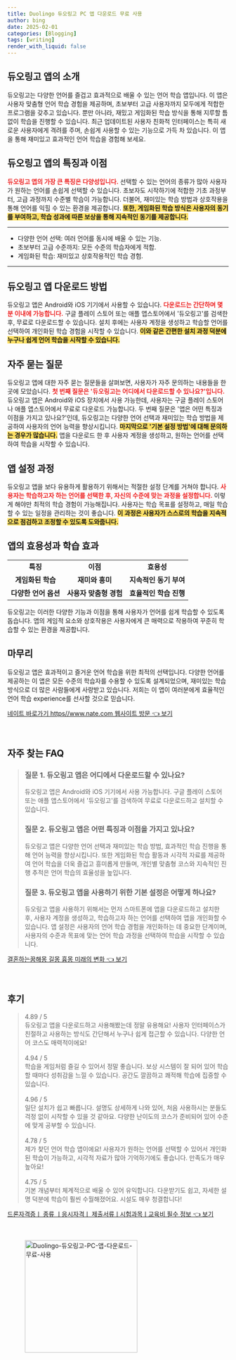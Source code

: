 ```yaml
---
title: Duolingo 듀오링고 PC 앱 다운로드 무료 사용
author: bing
date: 2025-02-01
categories: [Blogging]
tags: [writing]
render_with_liquid: false
---
```



<h2 id='듀오링고_앱_소개'>듀오링고 앱의 소개</h2>

<p>듀오링고는 다양한 언어를 즐겁고 효과적으로 배울 수 있는 언어 학습 앱입니다. 이 앱은 사용자 맞춤형 언어 학습 경험을 제공하며, 초보부터 고급 사용자까지 모두에게 적합한 프로그램을 갖추고 있습니다. 뿐만 아니라, 재밌고 게임화된 학습 방식을 통해 지루할 틈 없이 학습을 진행할 수 있습니다. 최근 업데이트된 사용자 친화적 인터페이스는 특히 새로운 사용자에게 격려를 주며, 손쉽게 사용할 수 있는 기능으로 가득 차 있습니다. 이 앱을 통해 재미있고 효과적인 언어 학습을 경험해 보세요.</p>

<h2 id='앱의_특징과_이점'>듀오링고 앱의 특징과 이점</h2>

<p><b><span style="color: #ee2323;">듀오링고 앱의 가장 큰 특징은 다양성입니다.</span></b> 선택할 수 있는 언어의 종류가 많아 사용자가 원하는 언어를 손쉽게 선택할 수 있습니다. 초보자도 시작하기에 적합한 기초 과정부터, 고급 과정까지 수준별 학습이 가능합니다. 더불어, 재미있는 학습 방법과 상호작용을 통해 언어를 익힐 수 있는 환경을 제공합니다. <b><span style="background-color: #ffe066;">또한, 게임화된 학습 방식은 사용자의 동기를 부여하고, 학습 성과에 따른 보상을 통해 지속적인 동기를 제공합니다.</span></b></p>

<hr />

<ul>
    <li>다양한 언어 선택: 여러 언어를 동시에 배울 수 있는 기능.</li>
    <li>초보부터 고급 수준까지: 모든 수준의 학습자에게 적합.</li>
    <li>게임화된 학습: 재미있고 상호작용적인 학습 경험.</li>
</ul>

<hr />

<h2 id='앱_다운로드_방법'>듀오링고 앱 다운로드 방법</h2>

<p>듀오링고 앱은 Android와 iOS 기기에서 사용할 수 있습니다. <b><span style="color: #ee2323;">다운로드는 간단하며 몇 분 이내에 가능합니다.</span></b> 구글 플레이 스토어 또는 애플 앱스토어에서 '듀오링고'를 검색한 후, 무료로 다운로드할 수 있습니다. 설치 후에는 사용자 계정을 생성하고 학습할 언어를 선택하여 개인화된 학습 경험을 시작할 수 있습니다. <b><span style="background-color: #ffe066;">이와 같은 간편한 설치 과정 덕분에 누구나 쉽게 언어 학습을 시작할 수 있습니다.</span></b></p>

<h2 id='자주_묻는_질문'>자주 묻는 질문</h2>

<p>듀오링고 앱에 대한 자주 묻는 질문들을 살펴보면, 사용자가 자주 문의하는 내용들을 한 곳에 모았습니다. <b><span style="color: #ee2323;">첫 번째 질문은 '듀오링고는 어디에서 다운로드할 수 있나요?'입니다.</span></b> 듀오링고 앱은 Android와 iOS 장치에서 사용 가능한데, 사용자는 구글 플레이 스토어나 애플 앱스토어에서 무료로 다운로드 가능합니다. 두 번째 질문은 '앱은 어떤 특징과 이점을 가지고 있나요?'인데, 듀오링고는 다양한 언어 선택과 재미있는 학습 방법을 제공하여 사용자의 언어 능력을 향상시킵니다. <b><span style="background-color: #ffe066;">마지막으로 '기본 설정 방법'에 대해 문의하는 경우가 많습니다.</span></b> 앱을 다운로드 한 후 사용자 계정을 생성하고, 원하는 언어를 선택하여 학습을 시작할 수 있습니다.</p>

<h2 id='앱_설정_과정'>앱 설정 과정</h2>

<p>듀오링고 앱을 보다 유용하게 활용하기 위해서는 적절한 설정 단계를 거쳐야 합니다. <b><span style="color: #ee2323;">사용자는 학습하고자 하는 언어를 선택한 후, 자신의 수준에 맞는 과정을 설정합니다.</span></b> 이렇게 해야만 최적의 학습 경험이 가능해집니다. 사용자는 학습 목표를 설정하고, 매일 학습할 수 있는 일정을 관리하는 것이 좋습니다. <b><span style="background-color: #ffe066;">이 과정은 사용자가 스스로의 학습을 지속적으로 점검하고 조정할 수 있도록 도와줍니다.</span></b></p>

<h2 id='앱의_효용성'>앱의 효용성과 학습 효과</h2>

<table>
    <tr>
        <td style="text-align: center; height: 17px;"><b>특징</b></td>
        <td style="text-align: center; height: 17px;"><b>이점</b></td>
        <td style="text-align: center; height: 17px;"><b>효용성</b></td>
    </tr>
    <tr>
        <td style="text-align: center; height: 17px;"><b>게임화된 학습</b></td>
        <td style="text-align: center; height: 17px;"><b>재미와 흥미</b></td>
        <td style="text-align: center; height: 17px;"><b>지속적인 동기 부여</b></td>
    </tr>
    <tr>
        <td style="text-align: center; height: 17px;"><b>다양한 언어 옵션</b></td>
        <td style="text-align: center; height: 17px;"><b>사용자 맞춤형 경험</b></td>
        <td style="text-align: center; height: 17px;"><b>효율적인 학습 진행</b></td>
    </tr>
</table>

<p>듀오링고는 이러한 다양한 기능과 이점을 통해 사용자가 언어를 쉽게 학습할 수 있도록 돕습니다. 앱의 게임적 요소와 상호작용은 사용자에게 큰 매력으로 작용하여 꾸준히 학습할 수 있는 환경을 제공합니다.</p>

<h2 id='마무리_느낌'>마무리</h2>

<p>듀오링고 앱은 효과적이고 즐거운 언어 학습을 위한 최적의 선택입니다. 다양한 언어를 제공하는 이 앱은 모든 수준의 학습자를 수용할 수 있도록 설계되었으며, 재미있는 학습 방식으로 더 많은 사람들에게 사랑받고 있습니다. 저희는 이 앱이 여러분에게 효율적인 언어 학습 experience를 선사할 것으로 믿습니다.</p>


<p><a class="click-button" title="네이트 바로가기 https//www.nate.com 웹사이트 방문" href="https://aptwhite.github.io/posts/%EB%84%A4%EC%9D%B4%ED%8A%B8-%EB%B0%94%EB%A1%9C%EA%B0%80%EA%B8%B0-httpswww.nate.com-%EC%9B%B9%EC%82%AC%EC%9D%B4%ED%8A%B8-%EB%B0%A9%EB%AC%B8/" rel="dofollow">네이트 바로가기 https//www.nate.com 웹사이트 방문 👈 보기</a></p><br>
<h2 id='자주_찾는_FAQ'>자주 찾는 FAQ</h2>
<div itemscope="" itemtype="https://schema.org/FAQPage"> 
<blockquote> 
<div itemscope="" itemprop="mainEntity" itemtype="https://schema.org/Question"> 
<h3 itemprop="name">질문 1. 듀오링고 앱은 어디에서 다운로드할 수 있나요?</h3> 
<div itemscope="" itemprop="acceptedAnswer" itemtype="https://schema.org/Answer"> 
<span itemprop="text"> 
<p>듀오링고 앱은 Android와 iOS 기기에서 사용 가능합니다. 구글 플레이 스토어 또는 애플 앱스토어에서 '듀오링고'를 검색하여 무료로 다운로드하고 설치할 수 있습니다.</p> 
</span> 
</div> 
</div> 
<div itemscope="" itemprop="mainEntity" itemtype="https://schema.org/Question"> 
<h3 itemprop="name">질문 2. 듀오링고 앱은 어떤 특징과 이점을 가지고 있나요?</h3> 
<div itemscope="" itemprop="acceptedAnswer" itemtype="https://schema.org/Answer"> 
<span itemprop="text"> 
<p>듀오링고 앱은 다양한 언어 선택과 재미있는 학습 방법, 효과적인 학습 진행을 통해 언어 능력을 향상시킵니다. 또한 게임화된 학습 활동과 시각적 자료를 제공하여 언어 학습을 더욱 즐겁고 흥미롭게 만들며, 개인별 맞춤형 코스와 지속적인 진행 추적은 언어 학습의 효율성을 높입니다.</p> 
</span> 
</div> 
</div> 
<div itemscope="" itemprop="mainEntity" itemtype="https://schema.org/Question"> 
<h3 itemprop="name">질문 3. 듀오링고 앱을 사용하기 위한 기본 설정은 어떻게 하나요?</h3> 
<div itemscope="" itemprop="acceptedAnswer" itemtype="https://schema.org/Answer"> 
<span itemprop="text"> 
<p>듀오링고 앱을 사용하기 위해서는 먼저 스마트폰에 앱을 다운로드하고 설치한 후, 사용자 계정을 생성하고, 학습하고자 하는 언어를 선택하여 앱을 개인화할 수 있습니다. 앱 설정은 사용자의 언어 학습 경험을 개인화하는 데 중요한 단계이며, 사용자의 수준과 목표에 맞는 언어 학습 과정을 선택하여 학습을 시작할 수 있습니다.</p> 
</span> 
</div> 
</div> 
</blockquote> 
</div>
<p><a class="click-button" title="결혼하는꿈해몽 길몽 흉몽 미래의 변화" href="https://aptwhite.github.io/posts/%EA%B2%B0%ED%98%BC%ED%95%98%EB%8A%94%EA%BF%88%ED%95%B4%EB%AA%BD-%EA%B8%B8%EB%AA%BD-%ED%9D%89%EB%AA%BD-%EB%AF%B8%EB%9E%98%EC%9D%98-%EB%B3%80%ED%99%94/" rel="dofollow">결혼하는꿈해몽 길몽 흉몽 미래의 변화 👈 보기</a></p><br>
<h2 id='후기'>후기</h2>
<div itemscope itemtype="https://schema.org/Product">
  <blockquote>
  <div itemprop="review" itemscope itemtype="https://schema.org/Review">
      <div itemprop="reviewRating" itemscope itemtype="https://schema.org/Rating"> <span itemprop="ratingValue">4.89</span> / <span itemprop="bestRating">5</span> </div>
      <span itemprop="reviewBody">듀오링고 앱을 다운로드하고 사용해봤는데 정말 유용해요! 사용자 인터페이스가 친절하고 사용하는 방식도 간단해서 누구나 쉽게 접근할 수 있습니다. 다양한 언어 코스도 매력적이에요!</span>
  </div>
  <br>
  <div itemprop="review" itemscope itemtype="https://schema.org/Review">
      <div itemprop="reviewRating" itemscope itemtype="https://schema.org/Rating"> <span itemprop="ratingValue">4.94</span> / <span itemprop="bestRating">5</span> </div>
      <span itemprop="reviewBody">학습을 게임처럼 즐길 수 있어서 정말 좋습니다. 보상 시스템이 잘 되어 있어 학습할 때마다 성취감을 느낄 수 있습니다. 공간도 깔끔하고 쾌적해 학습에 집중할 수 있습니다.</span>
  </div>
  <br>
  <div itemprop="review" itemscope itemtype="https://schema.org/Review">
      <div itemprop="reviewRating" itemscope itemtype="https://schema.org/Rating"> <span itemprop="ratingValue">4.96</span> / <span itemprop="bestRating">5</span> </div>
      <span itemprop="reviewBody">일단 설치가 쉽고 빠릅니다. 설명도 상세하게 나와 있어, 처음 사용하시는 분들도 걱정 없이 시작할 수 있을 것 같아요. 다양한 난이도의 코스가 준비되어 있어 수준에 맞게 공부할 수 있습니다.</span>
  </div>
  <br>
  <div itemprop="review" itemscope itemtype="https://schema.org/Review">
      <div itemprop="reviewRating" itemscope itemtype="https://schema.org/Rating"> <span itemprop="ratingValue">4.78</span> / <span itemprop="bestRating">5</span> </div>
      <span itemprop="reviewBody">제가 찾던 언어 학습 앱이에요! 사용자가 원하는 언어를 선택할 수 있어서 개인화된 학습이 가능하고, 시각적 자료가 많아 기억하기에도 좋습니다. 만족도가 매우 높아요!</span>
  </div>
  <br>
  <div itemprop="review" itemscope itemtype="https://schema.org/Review">
      <div itemprop="reviewRating" itemscope itemtype="https://schema.org/Rating"> <span itemprop="ratingValue">4.75</span> / <span itemprop="bestRating">5</span> </div>
      <span itemprop="reviewBody">기본 개념부터 체계적으로 배울 수 있어 유익합니다. 다운받기도 쉽고, 자세한 설명 덕분에 학습이 훨씬 수월해졌어요. 시설도 매우 청결합니다!</span>
  </div>
  </blockquote>
</div>
<p><a class="click-button" title="드론자격증ㅣ 종류 ㅣ응시자격ㅣ 제출서류ㅣ시험과목ㅣ교육비 필수 정보" href="https://aptwhite.github.io/posts/%EB%93%9C%EB%A1%A0%EC%9E%90%EA%B2%A9%EC%A6%9D%E3%85%A3-%EC%A2%85%EB%A5%98-%E3%85%A3%EC%9D%91%EC%8B%9C%EC%9E%90%EA%B2%A9%E3%85%A3-%EC%A0%9C%EC%B6%9C%EC%84%9C%EB%A5%98%E3%85%A3%EC%8B%9C%ED%97%98%EA%B3%BC%EB%AA%A9%E3%85%A3%EA%B5%90%EC%9C%A1%EB%B9%84-%ED%95%84%EC%88%98-%EC%A0%95%EB%B3%B4/" rel="dofollow">드론자격증ㅣ 종류 ㅣ응시자격ㅣ 제출서류ㅣ시험과목ㅣ교육비 필수 정보 👈 보기</a></p><br>
<figure class="image"><img src="https://aptwhite.github.io/assets/img/thumbnail/Duolingo-듀오링고-PC-앱-다운로드-무료-사용.webp" alt="Duolingo-듀오링고-PC-앱-다운로드-무료-사용" width="256" height="256"></figure>